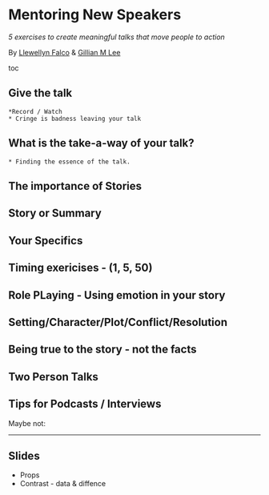 # Mentoring New Speakers
*5 exercises to create meaningful talks that move people to action*

By [Llewellyn Falco](http://llewellynfalco.blogspot.com/) & [Gillian M Lee]()

toc 

## Give the talk 
    *Record / Watch
    * Cringe is badness leaving your talk
## What is the take-a-way of your talk?
    * Finding the essence of the talk.
## The importance of Stories
## Story or Summary
## Your Specifics
## Timing exericises - (1, 5, 50)
## Role PLaying - Using emotion in your story
## Setting/Character/Plot/Conflict/Resolution
## Being true to the story - not the facts
## Two Person Talks
## Tips for Podcasts / Interviews


Maybe not:
___
## Slides
* Props
* Contrast - data & diffence
